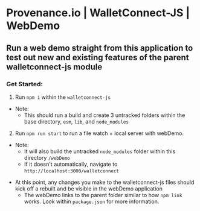 # Provenance.io | WalletConnect-JS | WebDemo

## Run a web demo straight from this application to test out new and existing features of the parent walletconnect-js module

### Get Started:

1. Run `npm i` within the `walletconnect-js`

- Note:
  - This should run a build and create 3 untracked folders within the base directory, `esm`, `lib`, and `node_modules`

2. Run `npm run start` to run a file watch + local server with webDemo.

- Note:
  - It will also build the untracked `node_modules` folder within this directory `/webDemo`
  - If it doesn't automatically, navigate to `http://localhost:3000/walletconnect`

* At this point, any changes you make to the walletconnect-js files should kick off a rebuilt and be visible in the webDemo application
  - The webDemo links to the parent folder similar to how `npm link` works. Look within `package.json` for more information.
